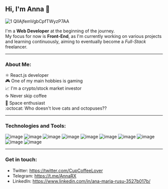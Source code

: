 ## Hi, I'm Anna 👋

![1 QlIAjfemVgbCpfTWyzP7AA](https://p3-juejin.byteimg.com/tos-cn-i-k3u1fbpfcp/a85c7d660e3d4aaebb1f4fb0264c665d~tplv-k3u1fbpfcp-zoom-1.image)


I'm a **Web Developer** at the beginning of the journey.<br>
My focus for now is **Front-End**, as I'm currently working on various projects and learning continuously, aiming to eventually become a *Full-Stack* freelancer.

<hr>

### About Me:
⚛️ React.js developer <br>
🎮 One of my main hobbies is gaming <br>
📈 I'm a crypto/stock market investor <br>
☕ Never skip coffee <br>
🌌 Space enthusiast <br>
:octocat: Who doesn't love cats and octopuses?? <br>

<hr>

### Technologies and Tools:
![image](https://cdn.iconscout.com/icon/free/png-64/javascript-24-1174950.png)
![image](https://cdn.iconscout.com/icon/free/png-64/typescript-3629120-3030260.png)
![image](https://cdn.iconscout.com/icon/free/png-64/html5-41-1175209.png)
![image](https://cdn.iconscout.com/icon/free/png-64/css3-10-1175238.png)
![image](https://cdn.iconscout.com/icon/free/png-64/sass-226054.png)
![image](https://cdn.iconscout.com/icon/free/png-64/react-4-1175110.png)
![image](https://cdn.iconscout.com/icon/free/png-64/figma-3521426-2944870.png)
![image](https://cdn.iconscout.com/icon/free/png-64/gitlab-10-1175217.png)
![image](https://cdn.iconscout.com/icon/free/png-64/visual-studio-code-1868941-1583105.png)
![image](https://cdn.iconscout.com/icon/free/png-64/webstorm-3521803-2945220.png)

<hr>

### Get in touch: 
- Twitter: https://twitter.com/CupCoffeeLover <br>
- Telegram: https://t.me/AnnaRX <br>
- LinkedIn: https://www.linkedin.com/in/ana-maria-rusu-3527b017b/
